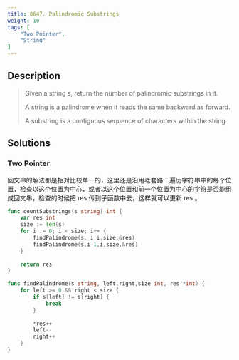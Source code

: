 ```yaml
---
title: 0647. Palindromic Substrings
weight: 10
tags: [
	"Two Pointer",
	"String"
]
---
```


## Description
> Given a string s, return the number of palindromic substrings in it.
> 
> A string is a palindrome when it reads the same backward as forward.
> 
> A substring is a contiguous sequence of characters within the string.

## Solutions

### Two Pointer
回文串的解法都是相对比较单一的，这里还是沿用老套路：遍历字符串中的每个位置，检查以这个位置为中心，或者以这个位置和前一个位置为中心的字符是否能组成回文串，检查的时候把 res 传到子函数中去，这样就可以更新 res 。
```go
func countSubstrings(s string) int {
    var res int
    size := len(s)
    for i := 0; i < size; i++ {
        findPalindrome(s, i,i,size,&res)
        findPalindrome(s,i-1,i,size,&res)
    }
    
    return res
}

func findPalindrome(s string, left,right,size int, res *int) {
    for left >= 0 && right < size {
        if s[left] != s[right] {
            break
        }
        
        *res++
        left--
        right++
    }
}
```
